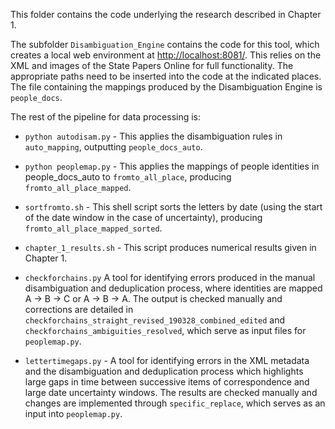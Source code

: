 This folder contains the code underlying the research described in Chapter 1.

The subfolder `Disambiguation_Engine` contains the code for this tool, which creates a local web environment at [http://localhost:8081/](http://localhost:8081/). This relies on the XML and images of the State Papers Online for full functionality. The appropriate paths need to be inserted into the code at the indicated places. The file containing the mappings produced by the Disambiguation Engine is `people_docs`.

The rest of the pipeline for data processing is:

- `python autodisam.py` - This applies the disambiguation rules in `auto_mapping`, outputting `people_docs_auto`.

- `python peoplemap.py` - This applies the mappings of people identities in people_docs_auto to `fromto_all_place`, producing `fromto_all_place_mapped`.

- `sortfromto.sh` - This shell script sorts the letters by date (using the start of the date window in the case of uncertainty), producing `fromto_all_place_mapped_sorted`.

- `chapter_1_results.sh` - This script produces numerical results given in Chapter 1.

- `checkforchains.py` A tool for identifying errors produced in the manual disambiguation and deduplication process, where identities are mapped A -> B -> C or A -> B -> A. The output is checked manually and corrections are detailed in `checkforchains_straight_revised_190328_combined_edited` and `checkforchains_ambiguities_resolved`, which serve as input files for `peoplemap.py`.

- `lettertimegaps.py` - A tool for identifying errors in the XML metadata and the disambiguation and deduplication process which highlights large gaps in time between successive items of correspondence and large date uncertainty windows. The results are checked manually and changes are implemented through `specific_replace`, which serves as an input into `peoplemap.py`.


